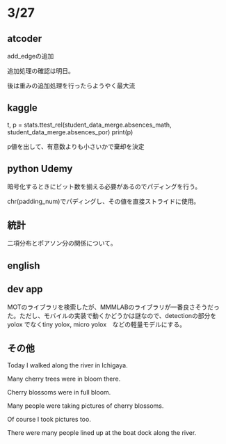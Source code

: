 # 3/27

## atcoder

add_edgeの追加

追加処理の確認は明日。

後は重みの追加処理を行ったらようやく最大流

## kaggle

t, p = stats.ttest_rel(student_data_merge.absences_math, student_data_merge.absences_por)
print(p)

p値を出して、有意数よりも小さいかで棄却を決定

## python Udemy
暗号化するときにビット数を揃える必要があるのでパディングを行う。

chr(padding_num)でパディングし、その値を直接ストライドに使用。

## 統計
二項分布とポアソン分の関係について。

## english

## dev app
MOTのライブラリを検索したが、MMMLABのライブラリが一番良さそうだった。ただし、モバイルの実装で動くかどうかは謎なので、detectionの部分をyolox でなくtiny yolox, micro yolox　などの軽量モデルにする。


## その他
Today I walked along the river in Ichigaya.

Many cherry trees were in bloom there.

Cherry blossoms were in full bloom.

Many people were taking pictures of cherry blossoms.

Of course I took pictures too.

There were many people lined up at the boat dock along the river.
